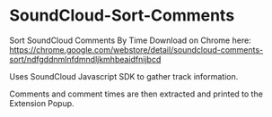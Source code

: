 # SoundCloud-Sort-Comments
Sort SoundCloud Comments By Time
Download on Chrome here:
https://chrome.google.com/webstore/detail/soundcloud-comments-sort/ndfgddnmlnfdmndljkmhbeaidfnijbcd

Uses SoundCloud Javascript SDK to gather track information.

Comments and comment times are then extracted and printed to the Extension Popup.


